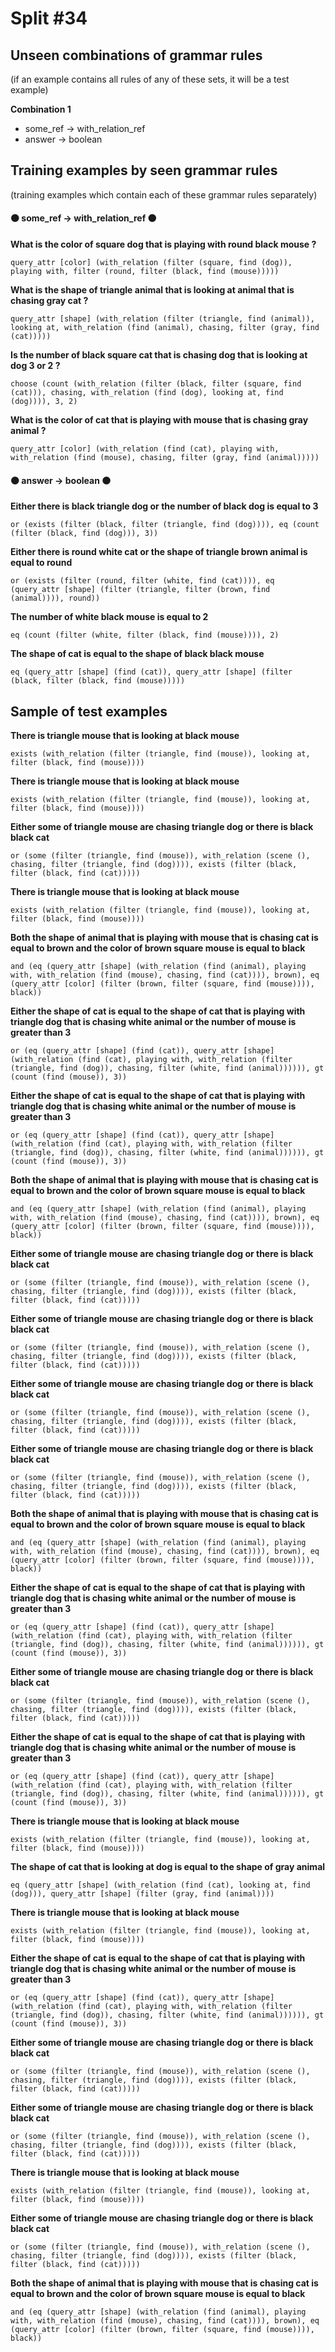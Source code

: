 # Split #34
## Unseen combinations of grammar rules
(if an example contains all rules of any of these sets, it will be a test example)

**Combination 1**
* some_ref -> with_relation_ref
* answer -> boolean

## Training examples by seen grammar rules
(training examples which contain each of these grammar rules separately)
#### ⚫ some_ref -> with_relation_ref ⚫
**What is the color of square dog that is playing with round black mouse ?**
 ```
query_attr [color] (with_relation (filter (square, find (dog)), playing with, filter (round, filter (black, find (mouse)))))
```
**What is the shape of triangle animal that is looking at animal that is chasing gray cat ?**
 ```
query_attr [shape] (with_relation (filter (triangle, find (animal)), looking at, with_relation (find (animal), chasing, filter (gray, find (cat)))))
```
**Is the number of black square cat that is chasing dog that is looking at dog 3 or 2 ?**
 ```
choose (count (with_relation (filter (black, filter (square, find (cat))), chasing, with_relation (find (dog), looking at, find (dog)))), 3, 2)
```
**What is the color of cat that is playing with mouse that is chasing gray animal ?**
 ```
query_attr [color] (with_relation (find (cat), playing with, with_relation (find (mouse), chasing, filter (gray, find (animal)))))
```
#### ⚫ answer -> boolean ⚫
**Either there is black triangle dog or the number of black dog is equal to 3**
 ```
or (exists (filter (black, filter (triangle, find (dog)))), eq (count (filter (black, find (dog))), 3))
```
**Either there is round white cat or the shape of triangle brown animal is equal to round**
 ```
or (exists (filter (round, filter (white, find (cat)))), eq (query_attr [shape] (filter (triangle, filter (brown, find (animal)))), round))
```
**The number of white black mouse is equal to 2**
 ```
eq (count (filter (white, filter (black, find (mouse)))), 2)
```
**The shape of cat is equal to the shape of black black mouse**
 ```
eq (query_attr [shape] (find (cat)), query_attr [shape] (filter (black, filter (black, find (mouse)))))
```
## Sample of test examples
**There is triangle mouse that is looking at black mouse**
 ```
exists (with_relation (filter (triangle, find (mouse)), looking at, filter (black, find (mouse))))
```
**There is triangle mouse that is looking at black mouse**
 ```
exists (with_relation (filter (triangle, find (mouse)), looking at, filter (black, find (mouse))))
```
**Either some of triangle mouse are chasing triangle dog or there is black black cat**
 ```
or (some (filter (triangle, find (mouse)), with_relation (scene (), chasing, filter (triangle, find (dog)))), exists (filter (black, filter (black, find (cat)))))
```
**There is triangle mouse that is looking at black mouse**
 ```
exists (with_relation (filter (triangle, find (mouse)), looking at, filter (black, find (mouse))))
```
**Both the shape of animal that is playing with mouse that is chasing cat is equal to brown and the color of brown square mouse is equal to black**
 ```
and (eq (query_attr [shape] (with_relation (find (animal), playing with, with_relation (find (mouse), chasing, find (cat)))), brown), eq (query_attr [color] (filter (brown, filter (square, find (mouse)))), black))
```
**Either the shape of cat is equal to the shape of cat that is playing with triangle dog that is chasing white animal or the number of mouse is greater than 3**
 ```
or (eq (query_attr [shape] (find (cat)), query_attr [shape] (with_relation (find (cat), playing with, with_relation (filter (triangle, find (dog)), chasing, filter (white, find (animal)))))), gt (count (find (mouse)), 3))
```
**Either the shape of cat is equal to the shape of cat that is playing with triangle dog that is chasing white animal or the number of mouse is greater than 3**
 ```
or (eq (query_attr [shape] (find (cat)), query_attr [shape] (with_relation (find (cat), playing with, with_relation (filter (triangle, find (dog)), chasing, filter (white, find (animal)))))), gt (count (find (mouse)), 3))
```
**Both the shape of animal that is playing with mouse that is chasing cat is equal to brown and the color of brown square mouse is equal to black**
 ```
and (eq (query_attr [shape] (with_relation (find (animal), playing with, with_relation (find (mouse), chasing, find (cat)))), brown), eq (query_attr [color] (filter (brown, filter (square, find (mouse)))), black))
```
**Either some of triangle mouse are chasing triangle dog or there is black black cat**
 ```
or (some (filter (triangle, find (mouse)), with_relation (scene (), chasing, filter (triangle, find (dog)))), exists (filter (black, filter (black, find (cat)))))
```
**Either some of triangle mouse are chasing triangle dog or there is black black cat**
 ```
or (some (filter (triangle, find (mouse)), with_relation (scene (), chasing, filter (triangle, find (dog)))), exists (filter (black, filter (black, find (cat)))))
```
**Either some of triangle mouse are chasing triangle dog or there is black black cat**
 ```
or (some (filter (triangle, find (mouse)), with_relation (scene (), chasing, filter (triangle, find (dog)))), exists (filter (black, filter (black, find (cat)))))
```
**Either some of triangle mouse are chasing triangle dog or there is black black cat**
 ```
or (some (filter (triangle, find (mouse)), with_relation (scene (), chasing, filter (triangle, find (dog)))), exists (filter (black, filter (black, find (cat)))))
```
**Both the shape of animal that is playing with mouse that is chasing cat is equal to brown and the color of brown square mouse is equal to black**
 ```
and (eq (query_attr [shape] (with_relation (find (animal), playing with, with_relation (find (mouse), chasing, find (cat)))), brown), eq (query_attr [color] (filter (brown, filter (square, find (mouse)))), black))
```
**Either the shape of cat is equal to the shape of cat that is playing with triangle dog that is chasing white animal or the number of mouse is greater than 3**
 ```
or (eq (query_attr [shape] (find (cat)), query_attr [shape] (with_relation (find (cat), playing with, with_relation (filter (triangle, find (dog)), chasing, filter (white, find (animal)))))), gt (count (find (mouse)), 3))
```
**Either some of triangle mouse are chasing triangle dog or there is black black cat**
 ```
or (some (filter (triangle, find (mouse)), with_relation (scene (), chasing, filter (triangle, find (dog)))), exists (filter (black, filter (black, find (cat)))))
```
**Either the shape of cat is equal to the shape of cat that is playing with triangle dog that is chasing white animal or the number of mouse is greater than 3**
 ```
or (eq (query_attr [shape] (find (cat)), query_attr [shape] (with_relation (find (cat), playing with, with_relation (filter (triangle, find (dog)), chasing, filter (white, find (animal)))))), gt (count (find (mouse)), 3))
```
**There is triangle mouse that is looking at black mouse**
 ```
exists (with_relation (filter (triangle, find (mouse)), looking at, filter (black, find (mouse))))
```
**The shape of cat that is looking at dog is equal to the shape of gray animal**
 ```
eq (query_attr [shape] (with_relation (find (cat), looking at, find (dog))), query_attr [shape] (filter (gray, find (animal))))
```
**There is triangle mouse that is looking at black mouse**
 ```
exists (with_relation (filter (triangle, find (mouse)), looking at, filter (black, find (mouse))))
```
**Either the shape of cat is equal to the shape of cat that is playing with triangle dog that is chasing white animal or the number of mouse is greater than 3**
 ```
or (eq (query_attr [shape] (find (cat)), query_attr [shape] (with_relation (find (cat), playing with, with_relation (filter (triangle, find (dog)), chasing, filter (white, find (animal)))))), gt (count (find (mouse)), 3))
```
**Either some of triangle mouse are chasing triangle dog or there is black black cat**
 ```
or (some (filter (triangle, find (mouse)), with_relation (scene (), chasing, filter (triangle, find (dog)))), exists (filter (black, filter (black, find (cat)))))
```
**Either some of triangle mouse are chasing triangle dog or there is black black cat**
 ```
or (some (filter (triangle, find (mouse)), with_relation (scene (), chasing, filter (triangle, find (dog)))), exists (filter (black, filter (black, find (cat)))))
```
**There is triangle mouse that is looking at black mouse**
 ```
exists (with_relation (filter (triangle, find (mouse)), looking at, filter (black, find (mouse))))
```
**Either some of triangle mouse are chasing triangle dog or there is black black cat**
 ```
or (some (filter (triangle, find (mouse)), with_relation (scene (), chasing, filter (triangle, find (dog)))), exists (filter (black, filter (black, find (cat)))))
```
**Both the shape of animal that is playing with mouse that is chasing cat is equal to brown and the color of brown square mouse is equal to black**
 ```
and (eq (query_attr [shape] (with_relation (find (animal), playing with, with_relation (find (mouse), chasing, find (cat)))), brown), eq (query_attr [color] (filter (brown, filter (square, find (mouse)))), black))
```